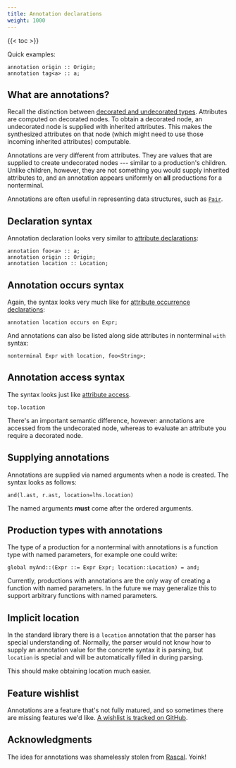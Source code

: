 ```yaml
---
title: Annotation declarations
weight: 1000
---
```


{{< toc >}}

Quick examples:

```
annotation origin :: Origin;
annotation tag<a> :: a;
```

## What are annotations?

Recall the distinction between [decorated and undecorated types](../../../concepts/decorated-vs-undecorated).
Attributes are computed on decorated nodes.
To obtain a decorated node, an undecorated node is supplied with inherited attributes.
This makes the synthesized attributes on that node (which might need to use those incoming inherited attributes) computable. 

Annotations are very different from attributes.
They are values that are supplied to create undecorated nodes --- similar to a production's children.
Unlike children, however, they are not something you would supply inherited attributes to, and an annotation appears uniformly on **all** productions for a nonterminal.

Annotations are often useful in representing data structures, such as [`Pair`](/silver/ref/lib/pair).

## Declaration syntax

Annotation declaration looks very similar to [attribute declarations](/silver/ref/decl/attributes/):

```
annotation foo<a> :: a;
annotation origin :: Origin;
annotation location :: Location;
```

## Annotation occurs syntax

Again, the syntax looks very much like for [attribute occurrence declarations](/silver/ref/decl/occurs/):

```
annotation location occurs on Expr;
```

And annotations can also be listed along side attributes in nonterminal `with` syntax:

```
nonterminal Expr with location, foo<String>;
```

## Annotation access syntax

The syntax looks just like [attribute access](/silver/ref/stmt/equations/).

```
top.location
```

There's an important semantic difference, however: annotations are accessed from the undecorated node, whereas to evaluate an attribute you require a decorated node.

## Supplying annotations

Annotations are supplied via named arguments when a node is created.
The syntax looks as follows:

```
and(l.ast, r.ast, location=lhs.location)
```

The named arguments **must** come after the ordered arguments.

## Production types with annotations

The type of a production for a nonterminal with annotations is a function type with named parameters, for example one could write:

```
global myAnd::(Expr ::= Expr Expr; location::Location) = and;
```

Currently, productions with annotations are the only way of creating a function with named parameters.
In the future we may generalize this to support arbitrary functions with named parameters.

## Implicit location

In the standard library there is a `location` annotation that the parser has special understanding of.
Normally, the parser would not know how to supply an annotation value for the concrete syntax it is parsing, but `location` is special and will be automatically filled in during parsing.

This should make obtaining location much easier.

## Feature wishlist

Annotations are a feature that's not fully matured, and so sometimes there are missing features we'd like.
[A wishlist is tracked on GitHub](https://github.com/melt-umn/silver/issues/32).

## Acknowledgments

The idea for annotations was shamelessly stolen from [Rascal](https://www.rascal-mpl.org/). Yoink!


